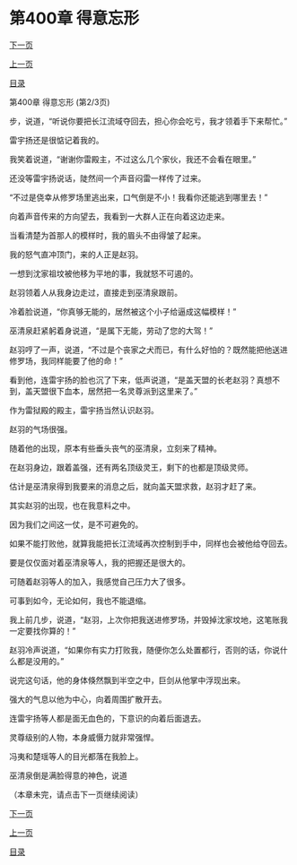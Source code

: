 <h1>第400章    得意忘形</h1>
            <div><p><a href="./1199_%E7%AC%AC400%E7%AB%A0_%E5%BE%97%E6%84%8F%E5%BF%98%E5%BD%A2.md">下一页</a></p><p><a href="./1197_%E7%AC%AC400%E7%AB%A0_%E5%BE%97%E6%84%8F%E5%BF%98%E5%BD%A2.md">上一页</a></p><p><a href="../">目录</a></p></div>
            <div><p>第400章    得意忘形 (第2/3页)</p><p>步，说道，“听说你要把长江流域夺回去，担心你会吃亏，我才领着手下来帮忙。”</p><p>雷宇扬还是很惦记着我的。</p><p>我笑着说道，“谢谢你雷殿主，不过这么几个家伙，我还不会看在眼里。”</p><p>还没等雷宇扬说话，陡然间一个声音闷雷一样传了过来。</p><p>“不过是侥幸从修罗场里逃出来，口气倒是不小！我看你还能逃到哪里去！”</p><p>向着声音传来的方向望去，我看到一大群人正在向着这边走来。</p><p>当看清楚为首那人的模样时，我的眉头不由得皱了起来。</p><p>我的怒气直冲顶门，来的人正是赵羽。</p><p>一想到沈家祖坟被他移为平地的事，我就怒不可遏的。</p><p>赵羽领着人从我身边走过，直接走到巫清泉跟前。</p><p>冷着脸说道，“你真够无能的，居然被这个小子给逼成这幅模样！”</p><p>巫清泉赶紧躬着身说道，“是属下无能，劳动了您的大驾！”</p><p>赵羽哼了一声，说道，“不过是个丧家之犬而已，有什么好怕的？既然能把他送进修罗场，我同样能要了他的命！”</p><p>看到他，连雷宇扬的脸也沉了下来，低声说道，“是盖天盟的长老赵羽？真想不到，盖天盟很下血本，居然把一名灵尊派到这里来了。”</p><p>作为雷狱殿的殿主，雷宇扬当然认识赵羽。</p><p>赵羽的气场很强。</p><p>随着他的出现，原本有些垂头丧气的巫清泉，立刻来了精神。</p><p>在赵羽身边，跟着盖强，还有两名顶级灵王，剩下的也都是顶级灵师。</p><p>估计是巫清泉得到我要来的消息之后，就向盖天盟求救，赵羽才赶了来。</p><p>其实赵羽的出现，也在我意料之中。</p><p>因为我们之间这一仗，是不可避免的。</p><p>如果不能打败他，就算我能把长江流域再次控制到手中，同样也会被他给夺回去。</p><p>要是仅仅面对着巫清泉等人，我的把握还是很大的。</p><p>可随着赵羽等人的加入，我感觉自己压力大了很多。</p><p>可事到如今，无论如何，我也不能退缩。</p><p>我上前几步，说道，“赵羽，上次你把我送进修罗场，并毁掉沈家坟地，这笔账我一定要找你算的！”</p><p>赵羽冷声说道，“如果你有实力打败我，随便你怎么处置都行，否则的话，你说什么都是没用的。”</p><p>说完这句话，他的身体倏然飘到半空之中，巨剑从他掌中浮现出来。</p><p>强大的气息以他为中心，向着周围扩散开去。</p><p>连雷宇扬等人都是面无血色的，下意识的向着后面退去。</p><p>灵尊级别的人物，本身威慑力就非常强悍。</p><p>冯夷和楚瑶等人的目光都落在我脸上。</p><p>巫清泉倒是满脸得意的神色，说道</p><p>（本章未完，请点击下一页继续阅读）</p></div>
            <div><p><a href="./1199_%E7%AC%AC400%E7%AB%A0_%E5%BE%97%E6%84%8F%E5%BF%98%E5%BD%A2.md">下一页</a></p><p><a href="./1197_%E7%AC%AC400%E7%AB%A0_%E5%BE%97%E6%84%8F%E5%BF%98%E5%BD%A2.md">上一页</a></p><p><a href="../">目录</a></p></div>